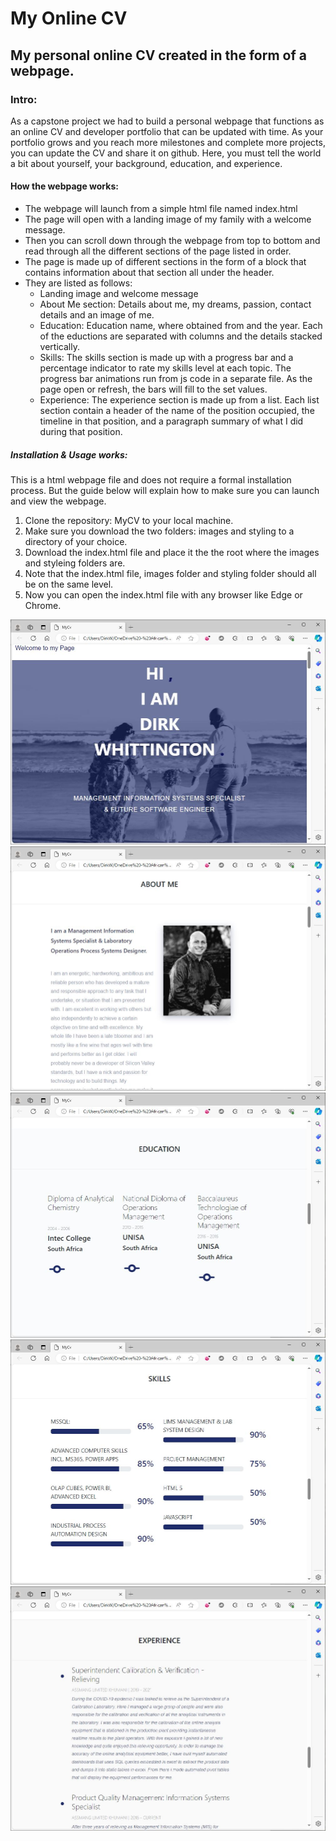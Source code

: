 # My Online CV

## My personal online CV created in the form of a webpage. 

### Intro:
As a capstone project we had to build a personal webpage that functions as an online CV and developer portfolio that can be updated with time. As your portfolio grows and you reach more milestones and complete more projects, you can update the CV and share it on github. Here, you must tell the world a bit about yourself, your background, education, and experience. 

#### How the webpage works:
* The webpage will launch from a simple html file named index.html
* The page will open with a landing image of my family with a welcome message.
* Then you can scroll down through the webpage from top to bottom and read through all the different sections of the page listed in order.
* The page is made up of different sections in the form of a block that contains information about that section all under the header.
* They are listed as follows:
    - Landing image and welcome message
    - About Me section: Details about me, my dreams, passion, contact details and an image of me.
    - Education: Education name, where obtained from and the year. Each of the eductions are separated with columns and the details stacked vertically.
    - Skills: The skills section is made up with a progress bar and a percentage indicator to rate my skills level at each topic. The progress bar animations run from js code in a separate file. As the page open or refresh, the bars will fill to the set values.
    - Experience: The experience section is made up from a list. Each list section contain a header of the name of the position occupied, the timeline in that position, and a paragraph summary of what I did during that position.

##### Installation & Usage works:
This is a html webpage file and does not require a formal installation process. But the guide below will explain how to make sure you can launch and view the webpage.
1. Clone the repository: MyCV to your local machine.
2. Make sure you download the two folders: images and styling to a directory of your choice.
3. Download the index.html file and place it the the root where the images and styleing folders are.
4. Note that the index.html file, images folder and styling folder should all be on the same level.
5. Now you can open the index.html file with any browser like Edge or Chrome.

![Alt text](/MyCV-page-at-work/LandingImg.JPG)
![Alt text](MyCV-page-at-work/AboutMe.JPG)
![Alt text](MyCV-page-at-work/Education.JPG)
![Alt text](MyCV-page-at-work/Skills.JPG)
![Alt text](MyCV-page-at-work/Experience.JPG)




  


